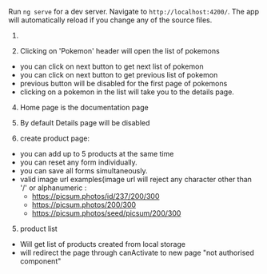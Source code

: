 Run `ng serve` for a dev server. Navigate to `http://localhost:4200/`. The app will automatically reload if you change any of the source files.

1. 

2. Clicking on 'Pokemon' header will open the list of pokemons
 - you can click on next button to get next list of pokemon
 - you can click on next button to get previous list of pokemon
 - previous button will be disabled for the first page of pokemons
 - clicking on a pokemon in the list will take you to the details page.
 
 4. Home page is the documentation page
 
 4. By default Details page will be disabled
 
 4. create product page:
  - you can add up to 5 products at the same time
  - you can reset any form individually.
  - you can save all forms simultaneously.
  - valid image url examples(image url will reject any character other than '/' or alphanumeric :
    - https://picsum.photos/id/237/200/300
    - https://picsum.photos/200/300
    - https://picsum.photos/seed/picsum/200/300
  
 5. product list
  - Will get list of products created from local storage
  - will redirect the page through canActivate to new page "not authorised component"
  
 
